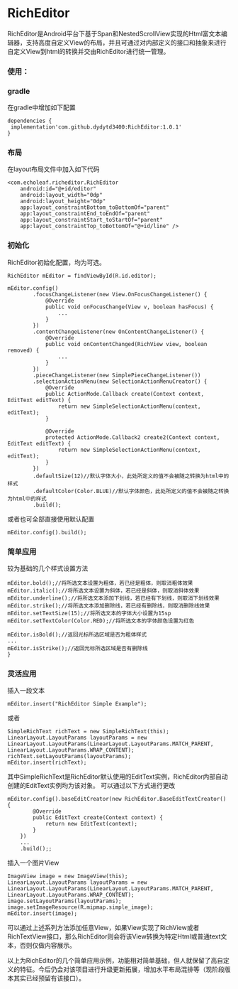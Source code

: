 # RichEditor
RichEditor是Android平台下基于Span和NestedScrollView实现的Html富文本编辑器，支持高度自定义View的布局，并且可通过对内部定义的接口和抽象来进行自定义View到html的转换并交由RichEditor进行统一管理。

### 使用：
### gradle
在gradle中增加如下配置
```
dependencies {
 implementation'com.github.dydytd3400:RichEditor:1.0.1'
}
```

### 布局
在layout布局文件中加入如下代码
```
<com.echoleaf.richeditor.RichEditor
    android:id="@+id/editor"
    android:layout_width="0dp"
    android:layout_height="0dp"
    app:layout_constraintBottom_toBottomOf="parent"
    app:layout_constraintEnd_toEndOf="parent"
    app:layout_constraintStart_toStartOf="parent"
    app:layout_constraintTop_toBottomOf="@+id/line" />
```

### 初始化
RichEditor初始化配置，均为可选。
```
RichEditor mEditor = findViewById(R.id.editor);

mEditor.config()
        .focusChangeListener(new View.OnFocusChangeListener() {
            @Override
            public void onFocusChange(View v, boolean hasFocus) {
                ...
            }
        })
        .contentChangeListener(new OnContentChangeListener() {
            @Override
            public void onContentChanged(RichView view, boolean removed) {
                ...
            }
        })
        .pieceChangeListener(new SimplePieceChangeListener())
        .selectionActionMenu(new SelectionActionMenuCreator() {
            @Override
            public ActionMode.Callback create(Context context, EditText editText) {
                return new SimpleSelectionActionMenu(context, editText);
            }

            @Override
            protected ActionMode.Callback2 create2(Context context, EditText editText) {
                return new SimpleSelectionActionMenu(context, editText);
            }
        })
        .defaultSize(12)//默认字体大小，此处所定义的值不会被随之转换为html中的样式
        .defaultColor(Color.BLUE)//默认字体颜色，此处所定义的值不会被随之转换为html中的样式
        .build();
```
或者也可全部直接使用默认配置
```
mEditor.config().build();
```

### 简单应用
较为基础的几个样式设置方法
```
mEditor.bold();//将所选文本设置为粗体，若已经是粗体，则取消粗体效果
mEditor.italic();//将所选文本设置为斜体，若已经是斜体，则取消斜体效果
mEditor.underline();//将所选文本添加下划线，若已经有下划线，则取消下划线效果
mEditor.strike();//将所选文本添加删除线，若已经有删除线，则取消删除线效果
mEditor.setTextSize(15);//将所选文本的字体大小设置为15sp
mEditor.setTextColor(Color.RED);//将所选文本的字体颜色设置为红色

mEditor.isBold();//返回光标所选区域是否为粗体样式
...
mEditor.isStrike();//返回光标所选区域是否有删除线
}
```
### 灵活应用
插入一段文本
```
mEditor.insert("RichEditor Simple Example");
```
或者
```
SimpleRichText richText = new SimpleRichText(this);
LinearLayout.LayoutParams layoutParams = new LinearLayout.LayoutParams(LinearLayout.LayoutParams.MATCH_PARENT, LinearLayout.LayoutParams.WRAP_CONTENT);
richText.setLayoutParams(layoutParams);
mEditor.insert(richText);
```
其中SimpleRichText是RichEditor默认使用的EditText实例，RichEditor内部自动创建的EditText实例均为该对象。
可以通过以下方式进行更改
```
mEditor.config().baseEditCreator(new RichEditor.BaseEditTextCreator() {
        @Override
        public EditText create(Context context) {
            return new EditText(context);
        }
    })
    ...
    .build();;
```
插入一个图片View
```
ImageView image = new ImageView(this);
LinearLayout.LayoutParams layoutParams = new LinearLayout.LayoutParams(LinearLayout.LayoutParams.MATCH_PARENT, LinearLayout.LayoutParams.WRAP_CONTENT);
image.setLayoutParams(layoutParams);
image.setImageResource(R.mipmap.simple_image);
mEditor.insert(image);
```
可以通过上述系列方法添加任意View，如果View实现了RichView或者RichTextView接口，那么RichEditor则会将该View转换为特定Html或普通text文本，否则仅做内容展示。


以上为RichEditor的几个简单应用示例，功能相对简单基础，但人就保留了高自定义的特征。今后仍会对该项目进行升级更新拓展，增加水平布局混排等（现阶段版本其实已经预留有该接口）。